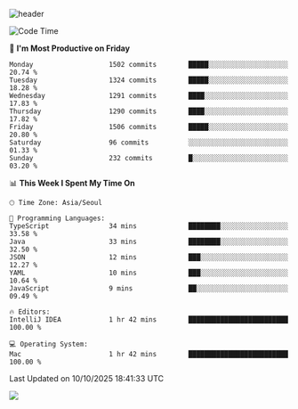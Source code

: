 ![header](https://capsule-render.vercel.app/api?type=Egg&color=timeAuto&height=300&section=header&text=PoPo&fontSize=90&animation=fadeIn)

  <!--START_SECTION:waka-->
![Code Time](http://img.shields.io/badge/Code%20Time-3%2C019%20hrs%205%20mins-blue)

📅 **I'm Most Productive on Friday** 

```text
Monday                   1502 commits        █████░░░░░░░░░░░░░░░░░░░░   20.74 % 
Tuesday                  1324 commits        █████░░░░░░░░░░░░░░░░░░░░   18.28 % 
Wednesday                1291 commits        ████░░░░░░░░░░░░░░░░░░░░░   17.83 % 
Thursday                 1290 commits        ████░░░░░░░░░░░░░░░░░░░░░   17.82 % 
Friday                   1506 commits        █████░░░░░░░░░░░░░░░░░░░░   20.80 % 
Saturday                 96 commits          ░░░░░░░░░░░░░░░░░░░░░░░░░   01.33 % 
Sunday                   232 commits         █░░░░░░░░░░░░░░░░░░░░░░░░   03.20 % 
```


📊 **This Week I Spent My Time On** 

```text
🕑︎ Time Zone: Asia/Seoul

💬 Programming Languages: 
TypeScript               34 mins             ████████░░░░░░░░░░░░░░░░░   33.58 % 
Java                     33 mins             ████████░░░░░░░░░░░░░░░░░   32.50 % 
JSON                     12 mins             ███░░░░░░░░░░░░░░░░░░░░░░   12.27 % 
YAML                     10 mins             ███░░░░░░░░░░░░░░░░░░░░░░   10.64 % 
JavaScript               9 mins              ██░░░░░░░░░░░░░░░░░░░░░░░   09.49 % 

🔥 Editors: 
IntelliJ IDEA            1 hr 42 mins        █████████████████████████   100.00 % 

💻 Operating System: 
Mac                      1 hr 42 mins        █████████████████████████   100.00 % 
```


 Last Updated on 10/10/2025 18:41:33 UTC
<!--END_SECTION:waka-->



<img src="https://capsule-render.vercel.app/api?type=Egg&color=timeAuto&height=300&section=footer&text=PoPo&fontSize=90&animation=fadeIn&reversal=true" />
